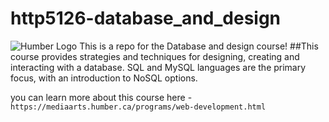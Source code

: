 # http5126-database_and_design
![Humber Logo](C:\Users\Chait\Desktop\download)
This is a repo for the Database and design course!
##This course provides strategies and techniques for designing, creating and interacting with a database. SQL and MySQL languages are the primary focus, with an introduction to NoSQL options.

you can learn more about this course here - `https://mediaarts.humber.ca/programs/web-development.html`


